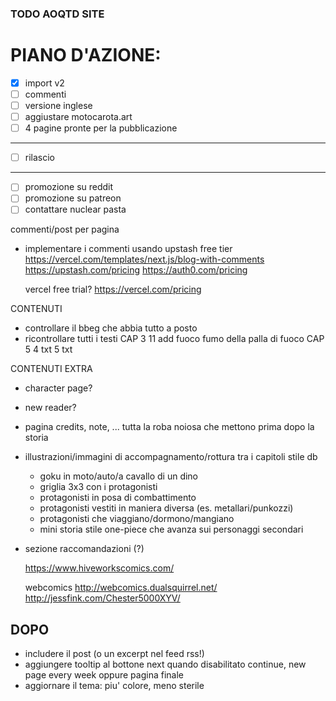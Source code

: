 ### TODO AOQTD SITE

# PIANO D'AZIONE:

- [x] import v2
- [ ] commenti
- [ ] versione inglese
- [ ] aggiustare motocarota.art
- [ ] 4 pagine pronte per la pubblicazione
------
- [ ] rilascio
------
- [ ] promozione su reddit
- [ ] promozione su patreon
- [ ] contattare nuclear pasta

commenti/post per pagina
  
  - implementare i commenti usando upstash free tier
    https://vercel.com/templates/next.js/blog-with-comments
    https://upstash.com/pricing
    https://auth0.com/pricing

    vercel free trial? https://vercel.com/pricing

CONTENUTI

  - controllare il bbeg che abbia tutto a posto
  - ricontrollare tutti i testi
    CAP 3
      11 add fuoco fumo della palla di fuoco
    CAP 5
      4 txt
      5 txt

CONTENUTI EXTRA
  - character page?
  
  - new reader?

  - pagina credits, note, ... tutta la roba noiosa che mettono prima dopo la storia

  - illustrazioni/immagini di accompagnamento/rottura tra i capitoli stile db 
    - goku in moto/auto/a cavallo di un dino
    - griglia 3x3 con i protagonisti
    - protagonisti in posa di combattimento
    - protagonisti vestiti in maniera diversa (es. metallari/punkozzi)
    - protagonisti che viaggiano/dormono/mangiano
    - mini storia stile one-piece che avanza sui personaggi secondari

  - sezione raccomandazioni (?)

    https://www.hiveworkscomics.com/

    webcomics
      http://webcomics.dualsquirrel.net/
      http://jessfink.com/Chester5000XYV/




DOPO
---
- includere il post (o un excerpt nel feed rss!)
- aggiungere tooltip al bottone next quando disabilitato
  continue, new page every week
    oppure pagina finale
- aggiornare il tema: piu' colore, meno sterile